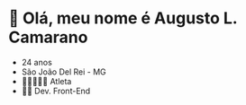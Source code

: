 <h1>💜 Olá, meu nome é Augusto L. Camarano</h1>
<ul>
 <li>24 anos</li>
 <li>São João Del Rei - MG</li>
 <li>🚵‍♂️🏃‍♂️💪 Atleta</li>
 <li>🧑‍💻 Dev. Front-End</li>
</ul>
